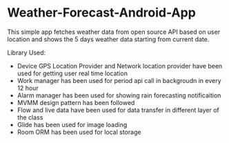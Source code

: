 # Weather-Forecast-Android-App
This simple app fetches weather data from open source API based on user location and shows the  5 days weather data starting from current date.

Library Used:
- Device GPS Location Provider and Network location provider have been used for getting user real time location
- Work manager has been used for period api call in backgroudn in every 12 hour
- Alarm manager has been used for showing  rain forecasting notificaition
- MVMM design pattern has been followed
- Flow and live data have  been used for data transfer in different layer of the class
- Glide has been used for image loading
- Room ORM has been used for local storage

